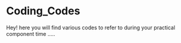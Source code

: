 # Coding_Codes
Hey! here you will find various codes to refer to during your practical component time .....
